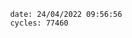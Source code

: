 

                date: 24/04/2022 09:56:56
                cycles: 77460

                         